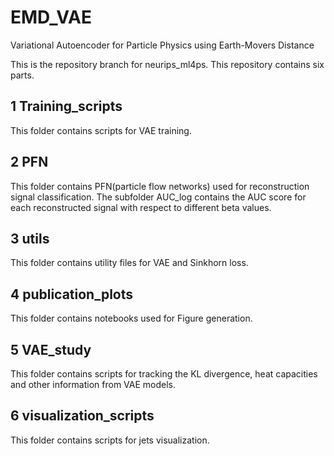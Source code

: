 # EMD_VAE
Variational Autoencoder for Particle Physics using Earth-Movers Distance

This is the repository branch for neurips_ml4ps. This repository contains six parts.

## 1 Training_scripts
This folder contains scripts for VAE training.

## 2 PFN
This folder contains PFN(particle flow networks) used for reconstruction signal classification. The subfolder AUC_log contains the AUC score for each reconstructed signal with respect to different beta values.

## 3 utils
This folder contains utility files for VAE and Sinkhorn loss. 

## 4 publication_plots
This folder contains notebooks used for Figure generation.

## 5 VAE_study
This folder contains scripts for tracking the KL divergence, heat capacities and other information from VAE models.

## 6 visualization_scripts
This folder contains scripts for jets visualization.
